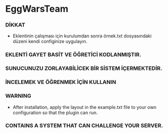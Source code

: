# EggWarsTeam

### DİKKAT
- Eklentinin çalışması için kurulumdan sonra örnek.txt dosyasındaki düzeni kendi configinize uygulayın.

### EKLENTİ GAYET BASİT VE ÖĞRETİCİ KODLANMIŞTIR.

### SUNUCUNUZU ZORLAYABİLİCEK BİR SİSTEM İÇERMEKTEDİR.

### İNCELEMEK VE ÖĞRENMEK İÇİN KULLANIN

### WARNING
- After installation, apply the layout in the example.txt file to your own configuration so that the plugin can run.

### CONTAINS A SYSTEM THAT CAN CHALLENGE YOUR SERVER.
